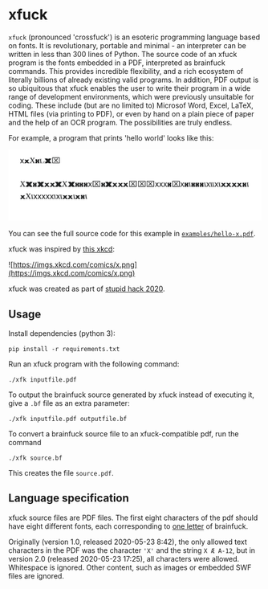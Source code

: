 # xfuck

`xfuck` (pronounced 'crossfuck') is an esoteric programming language based on fonts. It is revolutionary, portable and minimal - an interpreter can be written in less than 300 lines of Python.
The source code of an xfuck program is the fonts embedded in a PDF, interpreted as brainfuck commands. This provides incredible flexibility, and a rich ecosystem of literally billions of already existing valid programs.
In addition, PDF output is so ubiquitous that xfuck enables the user to write their program in a wide range of development environments, which were previously unsuitable for coding. These include (but are no limited to) Microsof Word, Excel, LaTeX, HTML files (via printing to PDF), or even by hand on a plain piece of paper and the help of an OCR program. The possibilities are truly endless.

For example, a program that prints 'hello world' looks like this:

![hello-x](doc/screenshot-hello-x.png)

You can see the full source code for this example in [`examples/hello-x.pdf`](examples/hello-x.pdf).

xfuck was inspired by [this xkcd](https://xkcd.com/2309/):

![https://imgs.xkcd.com/comics/x.png](https://imgs.xkcd.com/comics/x.png)

xfuck was created as part of [stupid hack 2020](https://app.hackjunction.com/events/stupidhack2020).

## Usage

Install dependencies (python 3):
```
pip install -r requirements.txt
```

Run an xfuck program with the following command:
```
./xfk inputfile.pdf
```
To output the brainfuck source generated by xfuck instead of executing it, give a `.bf` file as an extra parameter:
```
./xfk inputfile.pdf outputfile.bf
```

To convert a brainfuck source file to an xfuck-compatible pdf, run the command
```
./xfk source.bf
```
This creates the file `source.pdf`.


## Language specification

xfuck source files are PDF files. The first eight characters of the pdf should have eight different fonts, each corresponding to [one letter](https://en.wikipedia.org/wiki/Brainfuck#Commands) of brainfuck.

Originally (version 1.0, released 2020-05-23 8:42), the only allowed text characters in the PDF was the character `'X'` and the string `X Æ A-12`, but in version 2.0 (released 2020-05-23 17:25), all characters were allowed. Whitespace is ignored. Other content, such as images or embedded SWF files are ignored.

